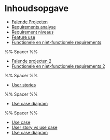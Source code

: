 # Inhoudsopgave

- [Falende Projecten](week38/AFO-2021-09-22-H.md#Falende%20Projecten)
- [Requirements analyse](week38/AFO-2021-09-22-H.md##requirements%20analyse)
- [Requirement niveaus](week38/AFO-2021-09-22-H.md##requirement%20niveaus)
- [Feature use](week38/AFO-2021-09-22-H.md##feature%20use)
- [Functionele en niet-functionele requirements](week38/AFO-2021-09-22-H.md##functionele%20en%20niet-functionele%20requirements)

%% Spacer %%

- [Falende projecten 2](week38/AFO-2021-09-24-W.md#Falende%20projecten)
- [Functionele en niet-functionele requirements 2](week38/AFO-2021-09-24-W.md#Functionele%20en%20niet-functionele%20requirements)

%% Spacer %%

- [User stories](week39/AFO-2021-10-01-W.md#User%20stories)

%% Spacer %%

- [Use case diagram](week40/AFO-2021-10-05-W.md#Use%20case%20diagram)

%% Spacer %%

- [Use case](week40/AFO-2021-10-07-H.md#Use%20case)
- [User story vs use case](week40/AFO-2021-10-07-H.md#User%20story%20vs%20use%20case)
- [Use case diagram](week40/AFO-2021-10-07-H.md#Use%20case%20diagram)